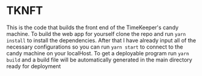 # TKNFT
This is the code that builds the front end of the TimeKeeper's candy machine.
To build the web app for yourself clone the repo and run `yarn install` to install the dependencies.
After that I have already input all of the necessary configurations so you can run `yarn start` to connect to the candy machine on your localHost.
To get a deployable program run  `yarn build` and a build file will be automatically generated in the main directory ready for deployment
